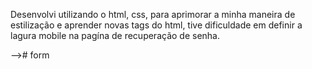Desenvolvi utilizando o html, css, para aprimorar a minha maneira de estilização e aprender novas tags do html, tive dificuldade em definir a lagura mobile na pagína de recuperação de senha.




 <!-- Fiz usando css html
 praque eu fiz?

 fiz para aprimorar minha maneira de estilização e aprender tags com mais 
 semanticas do html
  quais dificuldades vc teve?
   foi bem dificil por x , y,  e eu nao estava familiarizada
   como vc passou pelos obstaculos?
    e com algumas horas de estudo e pesquisa no site ou conteudos, consegui destravar e conseguir o resultado esperado. --> --># form
